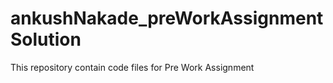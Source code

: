 # ankushNakade_preWorkAssignmentSolution
This repository contain code files for Pre Work Assignment
